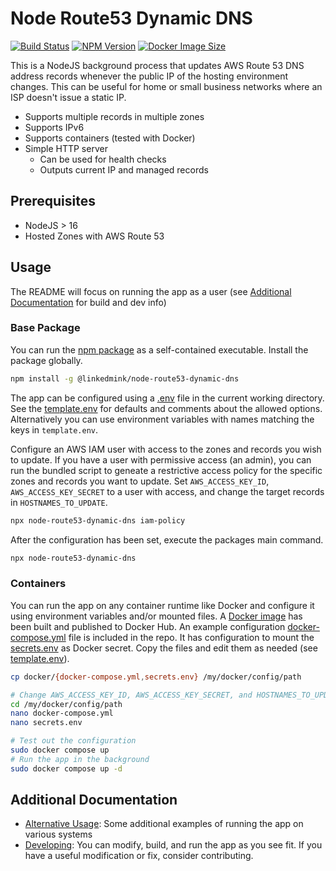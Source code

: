 # Node Route53 Dynamic DNS

[![Build Status](https://github.com/LinkedMink/node-route53-dynamic-dns/actions/workflows/build-main.yml/badge.svg)](https://github.com/LinkedMink/node-route53-dynamic-dns/actions?query=workflow%3A%22build-main%22)
[![NPM Version](https://img.shields.io/npm/v/@linkedmink/node-route53-dynamic-dns)](https://www.npmjs.com/package/@linkedmink/node-route53-dynamic-dns)
[![Docker Image Size](https://img.shields.io/docker/image-size/linkedmink/node-route53-dynamic-dns/latest)](https://hub.docker.com/r/linkedmink/node-route53-dynamic-dns)

This is a NodeJS background process that updates AWS Route 53 DNS address records whenever the public IP of the hosting environment changes.
This can be useful for home or small business networks where an ISP doesn't issue a static IP.

- Supports multiple records in multiple zones
- Supports IPv6
- Supports containers (tested with Docker)
- Simple HTTP server
  - Can be used for health checks
  - Outputs current IP and managed records

## Prerequisites

- NodeJS > 16
- Hosted Zones with AWS Route 53

## Usage

The README will focus on running the app as a user (see [Additional Documentation](#additional-documentation) for build and dev info)

### Base Package

You can run the [npm package](https://www.npmjs.com/package/@linkedmink/node-route53-dynamic-dns) as a self-contained executable.
Install the package globally.

```sh
npm install -g @linkedmink/node-route53-dynamic-dns
```

The app can be configured using a [.env](https://github.com/motdotla/dotenv#dotenv) file in the current working directory. See the
[template.env](template.env) for defaults and comments about the allowed options. Alternatively you can use environment variables
with names matching the keys in `template.env`.

Configure an AWS IAM user with access to the zones and records you wish to update. If you have a user with permissive access (an admin),
you can run the bundled script to geneate a restrictive access policy for the specific zones and records you want to update. Set
`AWS_ACCESS_KEY_ID`, `AWS_ACCESS_KEY_SECRET` to a user with access, and change the target records in `HOSTNAMES_TO_UPDATE`.

```sh
npx node-route53-dynamic-dns iam-policy
```

After the configuration has been set, execute the packages main command.

```sh
npx node-route53-dynamic-dns
```

### Containers

You can run the app on any container runtime like Docker and configure it using environment variables and/or mounted files. A
[Docker image](https://hub.docker.com/r/linkedmink/node-route53-dynamic-dns) has been built and published to Docker Hub. An example
configuration [docker-compose.yml](docker/docker-compose.yml) file is included in the repo. It has configuration to mount the
[secrets.env](docker/secrets.env) as Docker secret. Copy the files and edit them as needed (see [template.env](template.env)).

```sh
cp docker/{docker-compose.yml,secrets.env} /my/docker/config/path

# Change AWS_ACCESS_KEY_ID, AWS_ACCESS_KEY_SECRET, and HOSTNAMES_TO_UPDATE at minimum
cd /my/docker/config/path
nano docker-compose.yml
nano secrets.env

# Test out the configuration
sudo docker compose up
# Run the app in the background
sudo docker compose up -d
```

## Additional Documentation

- [Alternative Usage](docs/alternative-usage.md): Some additional examples of running the app on various systems
- [Developing](docs/developing.md): You can modify, build, and run the app as you see fit. If you have a useful modification or fix, consider contributing.
